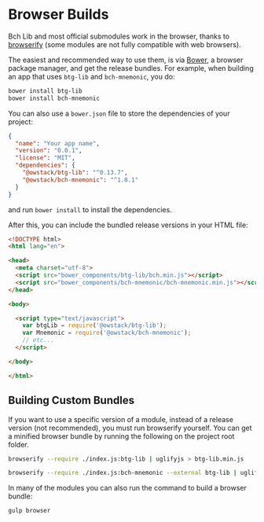 # Browser Builds
Bch Lib and most official submodules work in the browser, thanks to [browserify](http://browserify.org/) (some modules are not fully compatible with web browsers).

The easiest and recommended way to use them, is via [Bower](http://bower.io/), a browser package manager, and get the release bundles. For example, when building an app that uses `btg-lib` and `bch-mnemonic`, you do:

```sh
bower install btg-lib
bower install bch-mnemonic
```

You can also use a `bower.json` file to store the dependencies of your project:

```json
{
  "name": "Your app name",
  "version": "0.0.1",
  "license": "MIT",
  "dependencies": {
    "@owstack/btg-lib": "^0.13.7",
    "@owstack/bch-mnemonic": "^1.0.1"
  }
}
```

and run `bower install` to install the dependencies.

After this, you can include the bundled release versions in your HTML file:

```html
<!DOCTYPE html>
<html lang="en">

<head>
  <meta charset="utf-8">
  <script src="bower_components/btg-lib/bch.min.js"></script>
  <script src="bower_components/bch-mnemonic/bch-mnemonic.min.js"></script>
</head>

<body>

  <script type="text/javascript">
    var btgLib = require('@owstack/btg-lib');
    var Mnemonic = require('@owstack/bch-mnemonic');
    // etc...
  </script>

</body>

</html>
```

## Building Custom Bundles
If you want to use a specific version of a module, instead of a release version (not recommended), you must run browserify yourself.  You can get a minified browser bundle by running the following on the project root folder.

```sh
browserify --require ./index.js:btg-lib | uglifyjs > btg-lib.min.js
```

```sh
browserify --require ./index.js:bch-mnemonic --external btg-lib | uglifyjs > bch-mnemonic.min.js
```

In many of the modules you can also run the command to build a browser bundle:
```sh
gulp browser
```
